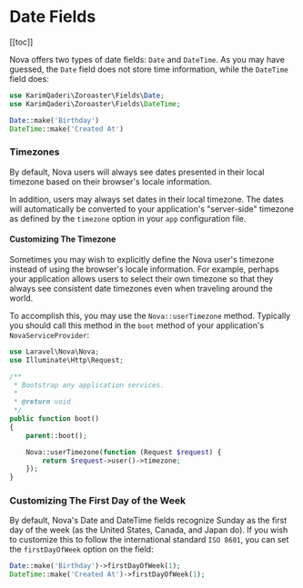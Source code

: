# Date Fields

[[toc]]

Nova offers two types of date fields: `Date` and `DateTime`. As you may have guessed, the `Date` field does not store time information, while the `DateTime` field does:

```php
use KarimQaderi\Zoroaster\Fields\Date;
use KarimQaderi\Zoroaster\Fields\DateTime;

Date::make('Birthday')
DateTime::make('Created At')
```

### Timezones

By default, Nova users will always see dates presented in their local timezone based on their browser's locale information.

In addition, users may always set dates in their local timezone. The dates will automatically be converted to your application's "server-side" timezone as defined by the `timezone` option in your `app` configuration file.

#### Customizing The Timezone

Sometimes you may wish to explicitly define the Nova user's timezone instead of using the browser's locale information. For example, perhaps your application allows users to select their own timezone so that they always see consistent date timezones even when traveling around the world.

To accomplish this, you may use the `Nova::userTimezone` method. Typically you should call this method in the `boot` method of your application's `NovaServiceProvider`:
```php
use Laravel\Nova\Nova;
use Illuminate\Http\Request;

/**
 * Bootstrap any application services.
 *
 * @return void
 */
public function boot()
{
    parent::boot();

    Nova::userTimezone(function (Request $request) {
        return $request->user()->timezone;
    });
}
```

### Customizing The First Day of the Week

By default, Nova's Date and DateTime fields recognize Sunday as the first day of the week (as the United States, Canada, and Japan do). If you wish to customize this to follow the international standard `ISO 8601`, you can set the `firstDayOfWeek` option on the field:

```php
Date::make('Birthday')->firstDayOfWeek(1);
DateTime::make('Created At')->firstDayOfWeek(1);
```

